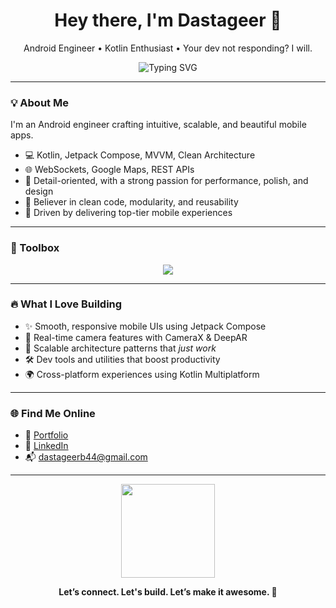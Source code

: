 <h1 align="center">Hey there, I'm Dastageer 👋</h1>
<p align="center">
  Android Engineer • Kotlin Enthusiast • Your dev not responding? I will.
</p>

<p align="center">
  <img src="https://readme-typing-svg.demolab.com?font=Fira+Code&size=22&pause=1000&color=00B8D4&center=true&vCenter=true&width=600&lines=Crafting+meaningful+mobile+experiences;Let's+build+your+next+big+thing" alt="Typing SVG" />
</p>

---

### 💡 About Me

I'm an Android engineer crafting intuitive, scalable, and beautiful mobile apps.

- 💻 Kotlin, Jetpack Compose, MVVM, Clean Architecture  
- 🌐 WebSockets, Google Maps, REST APIs  
- 🔬 Detail-oriented, with a strong passion for performance, polish, and design  
- 🧠 Believer in clean code, modularity, and reusability  
- 📱 Driven by delivering top-tier mobile experiences  

---

### 🔧 Toolbox

<p align="center">
  <img src="https://skillicons.dev/icons?i=kotlin,androidstudio,git,github,figma,firebase" />
</p>

---

### 🔥 What I Love Building

- ✨ Smooth, responsive mobile UIs using Jetpack Compose  
- 📸 Real-time camera features with CameraX & DeepAR  
- 🧩 Scalable architecture patterns that *just work*  
- 🛠 Dev tools and utilities that boost productivity  
- 🌍 Cross-platform experiences using Kotlin Multiplatform  

---

### 🌐 Find Me Online

- 🧠 [Portfolio](https://dastageerb.netlify.app/)
- 💼 [LinkedIn](https://www.linkedin.com/in/ghulamdastageerb/)
- 📬 dastageerb44@gmail.com

---

<p align="center">
  <img src="https://media.giphy.com/media/qgQUggAC3Pfv687qPC/giphy.gif" height="150" />
</p>

<p align="center"><b>Let’s connect. Let's build. Let’s make it awesome. 🚀</b></p>


